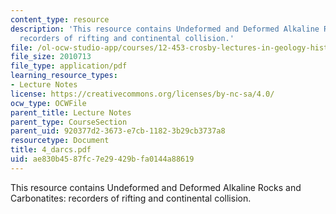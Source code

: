 ```yaml
---
content_type: resource
description: 'This resource contains Undeformed and Deformed Alkaline Rocks and Carbonatites:
  recorders of rifting and continental collision.'
file: /ol-ocw-studio-app/courses/12-453-crosby-lectures-in-geology-history-of-africa-fall-2005/ae830b4587fc7e29429bfa0144a88619_4_darcs.pdf
file_size: 2010713
file_type: application/pdf
learning_resource_types:
- Lecture Notes
license: https://creativecommons.org/licenses/by-nc-sa/4.0/
ocw_type: OCWFile
parent_title: Lecture Notes
parent_type: CourseSection
parent_uid: 920377d2-3673-e7cb-1182-3b29cb3737a8
resourcetype: Document
title: 4_darcs.pdf
uid: ae830b45-87fc-7e29-429b-fa0144a88619
---
```

This resource contains Undeformed and Deformed Alkaline Rocks and Carbonatites: recorders of rifting and continental collision.
